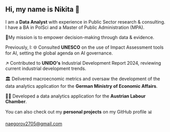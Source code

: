 ## Hi, my name is Nikita 👋

I am a **Data Analyst** with experience in Public Sector research & consulting. I have a BA in PolSci and a Master of Public Administration (MPA).

🚀My mission is to empower decision-making through data & evidence.

Previously, I:
🌐 Consulted **UNESCO** on the use of Impact Assessment tools for AI, setting the global agenda on AI governance.

↗️ Contributed to **UNIDO's** Industrial Development Report 2024, reviewing current industrial development trends.

🏛️ Delivered macroecnomic metrics and oversaw the development of the data analytics application for the **German Ministry of Economic Affairs**.

🧑‍🏭 Developed a data analytics application for the **Austrian Labour Chamber**.

You can also check out my **personal projects** on my GitHub profile 📊

naegorov2705@gmail.com
